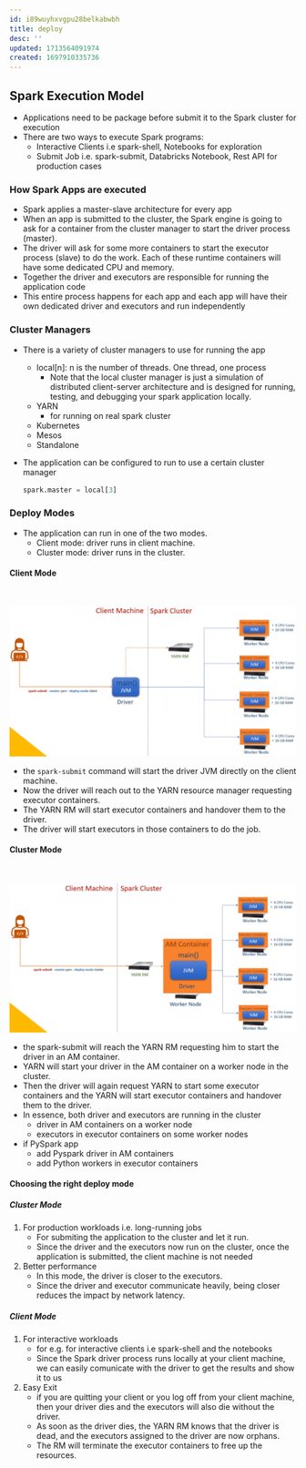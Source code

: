 ```yaml
---
id: i89wuyhxvgpu28belkabwbh
title: deploy
desc: ''
updated: 1713564091974
created: 1697910335736
---
```


## Spark Execution Model

- Applications need to be package before submit it to the Spark cluster for execution
- There are two ways to execute Spark programs:
  - Interactive Clients i.e spark-shell, Notebooks for exploration
  - Submit Job i.e. spark-submit, Databricks Notebook, Rest API for production cases

### How Spark Apps are executed

- Spark applies a master-slave architecture for every app
- When an app is submitted to the cluster, the Spark engine is going to ask for a container from the cluster manager to start the driver process (master).
- The driver will ask for some more containers to start the executor process (slave) to do the work. Each of these runtime containers will have some dedicated CPU and memory.
- Together the driver and executors are responsible for running the application code
- This entire process happens for each app and each app will have their own dedicated driver and executors and run independently

### Cluster Managers

- There is a variety of cluster managers to use for running the app
  - local[n]: n is the number of threads. One thread, one process
    - Note that the local cluster manager is just a simulation of distributed client-server architecture and is designed for running, testing, and debugging your spark application locally.
  - YARN
    - for running on real spark cluster
  - Kubernetes
  - Mesos
  - Standalone
- The application can be configured to run to use a certain cluster manager

    ``` py
    spark.master = local[3]
    ```

### Deploy Modes

- The application can run in one of the two modes.
  - Client mode: driver runs in client machine.
  - Cluster mode: driver runs in the cluster.

#### Client Mode

<br>

![Alt text](spark_deploy_client.png)

- the `spark-submit` command will start the driver JVM directly on the client machine.
- Now the driver will reach out to the YARN resource manager requesting executor containers.
- The YARN RM will start executor containers and handover them to the driver.
- The driver will start executors in those containers to do the job.

#### Cluster Mode

<br>

![Alt text](spark_deploy_cluster.png)

- the spark-submit will reach the YARN RM requesting him to start the driver in an AM container.
- YARN will start your driver in the AM container on a worker node in the cluster.
- Then the driver will again request YARN to start some executor containers and the YARN will start executor containers and handover them to the driver.
- In essence, both driver and executors are running in the cluster
  - driver in AM containers on a worker node
  - executors in executor containers on some worker nodes
- if PySpark app
  - add Pyspark driver in AM containers
  - add Python workers in executor containers

#### Choosing the right deploy mode

##### Cluster Mode

1. For production workloads i.e. long-running jobs
   - For submiting the application to the cluster and let it run.
   - Since the driver and the executors now run on the cluster, once the application is submitted, the client machine is not needed
2. Better performance
   - In this mode, the driver is closer to the executors.
   - Since the driver and executor communicate heavily, being closer reduces the impact by network latency.

##### Client Mode

1. For interactive workloads
   - for e.g. for interactive clients i.e spark-shell and the notebooks
   - Since the Spark driver process runs locally at your client machine, we can easily comunicate with the driver to get the results and show it to us
2. Easy Exit  
   - if you are quitting your client or you log off from your client machine, then your driver dies and the executors will also die without the driver.
   - As soon as the driver dies, the YARN RM knows that the driver is dead, and the executors assigned to the driver are now orphans.
   - The RM will terminate the executor containers to free up the resources.

